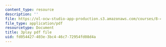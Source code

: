 ```yaml
---
content_type: resource
description: ''
file: https://ol-ocw-studio-app-production.s3.amazonaws.com/courses/8-422-atomic-and-optical-physics-ii-spring-2013/fd054427403e3bc446c772954fd08d4a_RITcQMokTJs.pdf
file_type: application/pdf
resourcetype: Document
title: 3play pdf file
uid: fd054427-403e-3bc4-46c7-72954fd08d4a
---
```

